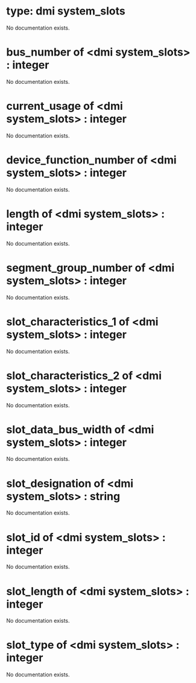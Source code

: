 # type: dmi system_slots

No documentation exists.

# bus_number of &lt;dmi system_slots&gt; : integer

No documentation exists.

# current_usage of &lt;dmi system_slots&gt; : integer

No documentation exists.

# device_function_number of &lt;dmi system_slots&gt; : integer

No documentation exists.

# length of &lt;dmi system_slots&gt; : integer

No documentation exists.

# segment_group_number of &lt;dmi system_slots&gt; : integer

No documentation exists.

# slot_characteristics_1 of &lt;dmi system_slots&gt; : integer

No documentation exists.

# slot_characteristics_2 of &lt;dmi system_slots&gt; : integer

No documentation exists.

# slot_data_bus_width of &lt;dmi system_slots&gt; : integer

No documentation exists.

# slot_designation of &lt;dmi system_slots&gt; : string

No documentation exists.

# slot_id of &lt;dmi system_slots&gt; : integer

No documentation exists.

# slot_length of &lt;dmi system_slots&gt; : integer

No documentation exists.

# slot_type of &lt;dmi system_slots&gt; : integer

No documentation exists.
